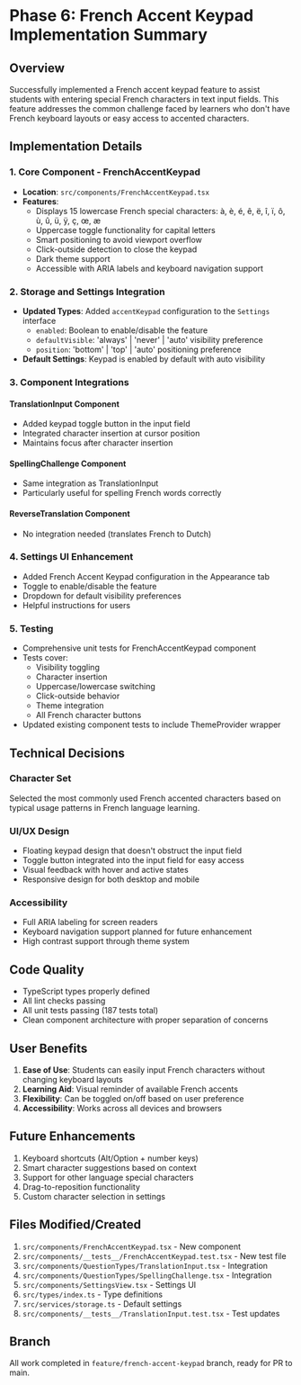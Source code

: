 # Phase 6: French Accent Keypad Implementation Summary

## Overview
Successfully implemented a French accent keypad feature to assist students with entering special French characters in text input fields. This feature addresses the common challenge faced by learners who don't have French keyboard layouts or easy access to accented characters.

## Implementation Details

### 1. Core Component - FrenchAccentKeypad
- **Location**: `src/components/FrenchAccentKeypad.tsx`
- **Features**:
  - Displays 15 lowercase French special characters: à, è, é, ê, ë, î, ï, ô, ù, û, ü, ÿ, ç, œ, æ
  - Uppercase toggle functionality for capital letters
  - Smart positioning to avoid viewport overflow
  - Click-outside detection to close the keypad
  - Dark theme support
  - Accessible with ARIA labels and keyboard navigation support

### 2. Storage and Settings Integration
- **Updated Types**: Added `accentKeypad` configuration to the `Settings` interface
  - `enabled`: Boolean to enable/disable the feature
  - `defaultVisible`: 'always' | 'never' | 'auto' visibility preference
  - `position`: 'bottom' | 'top' | 'auto' positioning preference
- **Default Settings**: Keypad is enabled by default with auto visibility

### 3. Component Integrations

#### TranslationInput Component
- Added keypad toggle button in the input field
- Integrated character insertion at cursor position
- Maintains focus after character insertion

#### SpellingChallenge Component
- Same integration as TranslationInput
- Particularly useful for spelling French words correctly

#### ReverseTranslation Component
- No integration needed (translates French to Dutch)

### 4. Settings UI Enhancement
- Added French Accent Keypad configuration in the Appearance tab
- Toggle to enable/disable the feature
- Dropdown for default visibility preferences
- Helpful instructions for users

### 5. Testing
- Comprehensive unit tests for FrenchAccentKeypad component
- Tests cover:
  - Visibility toggling
  - Character insertion
  - Uppercase/lowercase switching
  - Click-outside behavior
  - Theme integration
  - All French character buttons
- Updated existing component tests to include ThemeProvider wrapper

## Technical Decisions

### Character Set
Selected the most commonly used French accented characters based on typical usage patterns in French language learning.

### UI/UX Design
- Floating keypad design that doesn't obstruct the input field
- Toggle button integrated into the input field for easy access
- Visual feedback with hover and active states
- Responsive design for both desktop and mobile

### Accessibility
- Full ARIA labeling for screen readers
- Keyboard navigation support planned for future enhancement
- High contrast support through theme system

## Code Quality
- TypeScript types properly defined
- All lint checks passing
- All unit tests passing (187 tests total)
- Clean component architecture with proper separation of concerns

## User Benefits
1. **Ease of Use**: Students can easily input French characters without changing keyboard layouts
2. **Learning Aid**: Visual reminder of available French accents
3. **Flexibility**: Can be toggled on/off based on user preference
4. **Accessibility**: Works across all devices and browsers

## Future Enhancements
1. Keyboard shortcuts (Alt/Option + number keys)
2. Smart character suggestions based on context
3. Support for other language special characters
4. Drag-to-reposition functionality
5. Custom character selection in settings

## Files Modified/Created
1. `src/components/FrenchAccentKeypad.tsx` - New component
2. `src/components/__tests__/FrenchAccentKeypad.test.tsx` - New test file
3. `src/components/QuestionTypes/TranslationInput.tsx` - Integration
4. `src/components/QuestionTypes/SpellingChallenge.tsx` - Integration
5. `src/components/SettingsView.tsx` - Settings UI
6. `src/types/index.ts` - Type definitions
7. `src/services/storage.ts` - Default settings
8. `src/components/__tests__/TranslationInput.test.tsx` - Test updates

## Branch
All work completed in `feature/french-accent-keypad` branch, ready for PR to main.